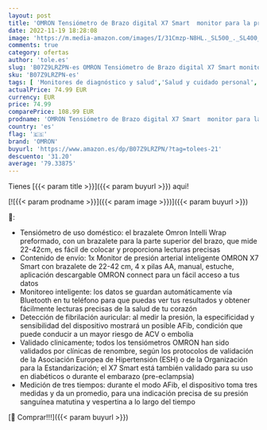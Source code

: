 ```yaml
---
layout: post
title: 'OMRON Tensiómetro de Brazo digital X7 Smart  monitor para la presión arterial con detector de AFib y Bluetooth  para el hogar y compatible con dispositivos iOS y Android  validado clinicamente también'
date: 2022-11-19 18:28:08
image: 'https://m.media-amazon.com/images/I/31Cmzp-N8HL._SL500_._SL400_.jpg'
comments: true
category: ofertas
author: 'tole.es'
slug: 'B07Z9LRZPN-es OMRON Tensiómetro de Brazo digital X7 Smart monitor para...'
sku: 'B07Z9LRZPN-es'
tags: [ 'Monitores de diagnóstico y salud','Salud y cuidado personal','Suministros y equipamiento médico','Tensiómetros','Tensiómetros de brazo','Tensiómetros de brazo eléctricos','android','omron','🇪🇸', ]
actualPrice: 74.99 EUR
currency: EUR
price: 74.99
comparePrice: 108.99 EUR
prodname: 'OMRON Tensiómetro de Brazo digital X7 Smart  monitor para la presión arterial con detector de AFib y Bluetooth  para el hogar y compatible con dispositivos iOS y Android  validado clinicamente también'
country: 'es'
flag: '🇪🇸'
brand: 'OMRON'
buyurl: 'https://www.amazon.es/dp/B07Z9LRZPN/?tag=tolees-21'
descuento: '31.20'
average: '79.33875'
---
```


Tienes [{{< param title >}}]({{< param buyurl >}}) aqui!

[![{{< param prodname >}}]({{< param image >}})]({{< param buyurl >}})

🔎:

- Tensiómetro de uso doméstico: el brazalete Omron Intelli Wrap preformado, con un brazalete para la parte superior del brazo, que mide 22-42cm, es fácil de colocar y proporciona lecturas precisas
- Contenido de envío: 1x Monitor de presión arterial inteligente OMRON X7 Smart con brazalete de 22-42 cm, 4 x pilas AA, manual, estuche, aplicación descargable OMRON connect para un fácil acceso a tus datos
- Monitoreo inteligente: los datos se guardan automáticamente vía Bluetooth en tu teléfono para que puedas ver tus resultados y obtener fácilmente lecturas precisas de la salud de tu corazón
- Detección de fibrilación auricular: al medir la presión, la especificidad y sensibilidad del dispositivo mostrará un posible AFib, condición que puede conducir a un mayor riesgo de ACV o embolia
- Validado clinicamente; todos los tensiómetros OMRON han sido validados por clínicas de renombre, según los protocolos de validación de la Asociación Europea de Hipertensión (ESH) o de la Organización para la Estandarización; el X7 Smart está también validado para su uso en diabéticos o durante el embarazo (pre-eclampsia)
- Medición de tres tiempos: durante el modo AFib, el dispositivo toma tres medidas y da un promedio, para una indicación precisa de su presión sanguínea matutina y vespertina a lo largo del tiempo

[🛒 Comprar!!!]({{< param buyurl >}})

